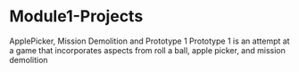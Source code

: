 # Module1-Projects
 ApplePicker, Mission Demolition and Prototype 1 
 Prototype 1 is an attempt at a game that incorporates aspects from roll a ball, apple picker, and mission demolition
